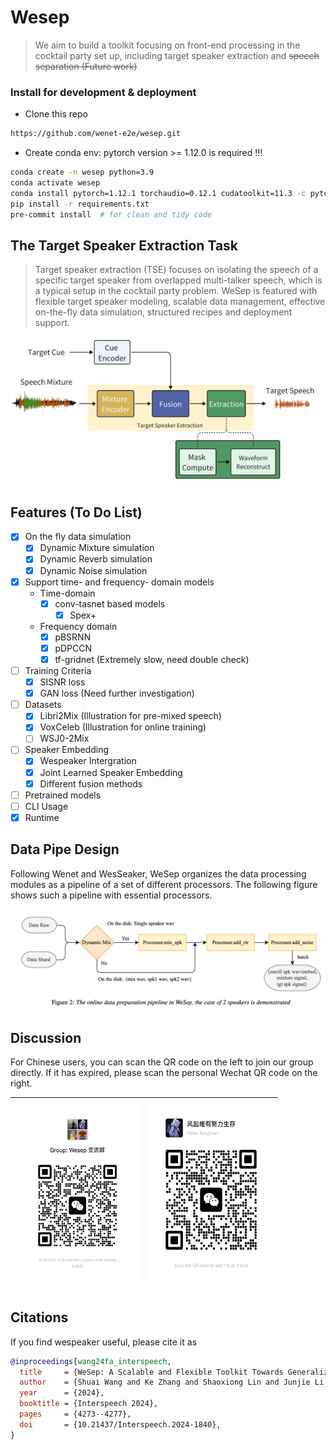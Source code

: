 # Wesep

> We aim to build a toolkit focusing on front-end processing in the cocktail party set up, including target speaker extraction and ~~speech separation (Future work)~~


### Install for development & deployment
* Clone this repo
``` sh
https://github.com/wenet-e2e/wesep.git
```

* Create conda env: pytorch version >= 1.12.0 is required !!!
``` sh
conda create -n wesep python=3.9
conda activate wesep
conda install pytorch=1.12.1 torchaudio=0.12.1 cudatoolkit=11.3 -c pytorch -c conda-forge
pip install -r requirements.txt
pre-commit install  # for clean and tidy code
```

## The Target Speaker Extraction Task

> Target speaker extraction (TSE) focuses on isolating the speech of a specific target speaker from overlapped multi-talker speech, which is a typical setup in the cocktail party problem.
WeSep is featured with flexible target speaker modeling, scalable data management, effective on-the-fly data simulation, structured recipes and deployment support.

<img src="resources/tse.png" width="600px">

## Features (To Do List)

- [x] On the fly data simulation
  - [x] Dynamic Mixture simulation
  - [x] Dynamic Reverb simulation
  - [x] Dynamic Noise simulation
- [x] Support time- and frequency- domain models
    - Time-domain
        - [x] conv-tasnet based models
            - [x] Spex+
    - Frequency domain
        - [x] pBSRNN
        - [x] pDPCCN
        - [x] tf-gridnet (Extremely slow, need double check)
- [ ] Training Criteria
    - [x] SISNR loss
    - [x] GAN loss  (Need further investigation)
- [ ] Datasets
  - [x] Libri2Mix (Illustration for pre-mixed speech)
  - [x] VoxCeleb (Illustration for online training)
  - [ ] WSJ0-2Mix
- [ ] Speaker Embedding
  - [x] Wespeaker Intergration
  - [x] Joint Learned Speaker Embedding
  - [x] Different fusion methods
- [ ] Pretrained models
- [ ] CLI Usage
- [x] Runtime

## Data Pipe Design

Following Wenet and WesSeaker, WeSep organizes the data processing modules as a pipeline of a set of different processors. The following figure shows such a pipeline with essential processors.

<img src="resources/datapipe.png" width="800px">

## Discussion

For Chinese users, you can scan the QR code on the left to join our group directly. If it has expired, please scan the personal Wechat QR code on the right. 

|<img src='resources/Wechat_group.jpg' style=" width: 200px; height: 300px;">|<img src='resources/Wechat.jpg' style=" width: 200px; height: 300px;">|
| ---- | ---- |



## Citations
If you find wespeaker useful, please cite it as

```bibtex
@inproceedings{wang24fa_interspeech,
  title     = {WeSep: A Scalable and Flexible Toolkit Towards Generalizable Target Speaker Extraction},
  author    = {Shuai Wang and Ke Zhang and Shaoxiong Lin and Junjie Li and Xuefei Wang and Meng Ge and Jianwei Yu and Yanmin Qian and Haizhou Li},
  year      = {2024},
  booktitle = {Interspeech 2024},
  pages     = {4273--4277},
  doi       = {10.21437/Interspeech.2024-1840},
}
```

